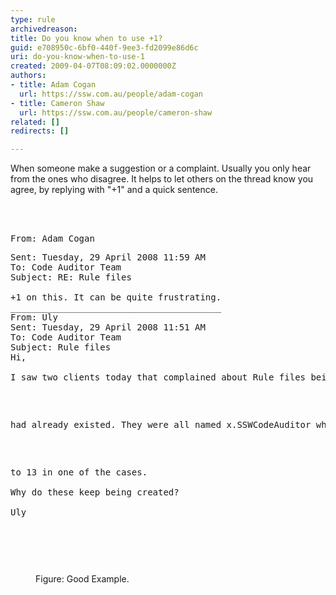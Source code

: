 ```yaml
---
type: rule
archivedreason: 
title: Do you know when to use +1?
guid: e708950c-6bf0-440f-9ee3-fd2099e86d6c
uri: do-you-know-when-to-use-1
created: 2009-04-07T08:09:02.0000000Z
authors:
- title: Adam Cogan
  url: https://ssw.com.au/people/adam-cogan
- title: Cameron Shaw
  url: https://ssw.com.au/people/cameron-shaw
related: []
redirects: []

---
```




  <p>When someone make a suggestion or a complaint. Usually you only hear from the ones who disagree. It helps to let others on the thread know you agree, by replying with &quot;+1&quot; and a quick sentence. </p>

<br><excerpt class='endintro'></excerpt><br>

  <dl>
    <pre><span class="ms-rteCustom-GreyBox">From&#58; Adam Cogan <pre>Sent&#58; Tuesday, 29 April 2008 11&#58;59 AM<br>To&#58; Code Auditor Team<br>Subject&#58; RE&#58; Rule files<br><br>+1 on this. It can be quite frustrating.<br>________________________________________<br>From&#58; Uly<br>Sent&#58; Tuesday, 29 April 2008 11&#58;51 AM<br>To&#58; Code Auditor Team<br>Subject&#58; Rule files<br>Hi,<br> <br>I saw two clients today that complained about Rule files being created even though one </pre>
    <pre>had already existed. They were all named x.SSWCodeAuditor where x was a number from 1 </pre>
    <pre>to 13 in one of the cases.<br> <br>Why do these keep being created?<br> <br>Uly</pre>
    </span></pre>
    <pre>&#160;</pre>
    <dd><span class="ms-rteCustom-FigureGood">Figure&#58; Good Example. </span></dd>
</dl>



